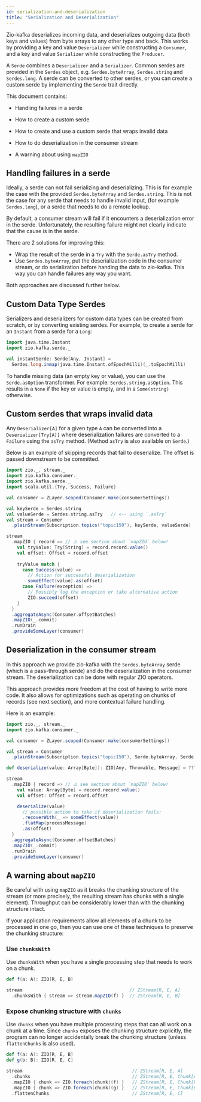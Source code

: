 ```yaml
---
id: serialization-and-deserialization
title: "Serialization and Deserialization"
---
```


Zio-kafka deserializes incoming data, and deserializes outgoing data (both keys and values) from byte arrays to any
other type and back. This works by providing a key and value `Deserializer` while constructing a `Consumer`,
and a key and value `Serializer` while constructing the `Producer`.

A `Serde` combines a `Deserializer` and a `Serializer`. Common serdes are provided in the `Serdes` object, e.g.
`Serdes.byteArray`, `Serdes.string` and `Serdes.long`. A serde can be converted to other serdes, or you can create a
custom serde by implementing the `Serde` trait directly.

This document contains:

- Handling failures in a serde
- How to create a custom serde
- How to create and use a custom serde that wraps invalid data
- How to do deserialization in the consumer stream

- A warning about using `mapZIO`

## Handling failures in a serde

Ideally, a serde can not fail serializing and deserializing. This is for example the case with the provided
`Serdes.byteArray` and `Serdes.string`. This is not the case for any serde that needs to handle invalid input,
(for example `Serdes.long`), or a serde that needs to do a remote lookup.

By default, a consumer stream will fail if it encounters a deserialization error in the serde. Unfortunately, the
resulting failure might not clearly indicate that the cause is in the serde.

There are 2 solutions for improving this:

- Wrap the result of the serde in a `Try` with the `Serde.asTry` method.
- Use `Serdes.byteArray`, put the deserialization code in the consumer stream, or do serialization before handing the
  data to zio-kafka. This way you can handle failures any way you want.

Both approaches are discussed further below.

## Custom Data Type Serdes

Serializers and deserializers for custom data types can be created from scratch, or by converting existing
serdes. For example, to create a serde for an `Instant` from a serde for a `Long`:

```scala
import java.time.Instant
import zio.kafka.serde._

val instantSerde: Serde[Any, Instant] =
  Serdes.long.inmap(java.time.Instant.ofEpochMilli)(_.toEpochMilli)
```

To handle missing data (an empty key or value), you can use the `Serde.asOption` transformer. For example:
`Serdes.string.asOption`. This results in a `None` if the key or value is empty, and in a `Some(string)` otherwise.

## Custom serdes that wraps invalid data

Any `Deserializer[A]` for a given type `A` can be converted into  a `Deserializer[Try[A]]` where deserialization
failures are converted to a `Failure` using the `asTry` method. (Method `asTry` is also available on `Serde`.)

Below is an example of skipping records that fail to deserialize. The offset is passed downstream to be committed.

```scala
import zio._, stream._
import zio.kafka.consumer._
import zio.kafka.serde._
import scala.util.{Try, Success, Failure}

val consumer = ZLayer.scoped(Consumer.make(consumerSettings))

val keySerde = Serdes.string
val valueSerde = Serdes.string.asTry   // <-- using `.asTry`
val stream = Consumer
  .plainStream(Subscription.topics("topic150"), keySerde, valueSerde)

stream 
  .mapZIO { record => // ⚠️ see section about `mapZIO` below!
    val tryValue: Try[String] = record.record.value()
    val offset: Offset = record.offset
  
    tryValue match {
      case Success(value) =>
        // Action for successful deserialization
        someEffect(value).as(offset)
      case Failure(exception) =>
        // Possibly log the exception or take alternative action
        ZIO.succeed(offset)
    }
  }
  .aggregateAsync(Consumer.offsetBatches)
  .mapZIO(_.commit)
  .runDrain
  .provideSomeLayer(consumer)
```

## Deserialization in the consumer stream

In this approach we provide zio-kafka with the `Serdes.byteArray` serde (which is a pass-through serde) and do the
deserialization in the consumer stream. The deserialization can be done with regular ZIO operators.

This approach provides more freedom at the cost of having to write more code. It also allows for optimizations such as
operating on chunks of records (see next section), and more contextual failure handling.

Here is an example:

```scala
import zio._, stream._
import zio.kafka.consumer._

val consumer = ZLayer.scoped(Consumer.make(consumerSettings))

val stream = Consumer
  .plainStream(Subscription.topics("topic150"), Serde.byteArray, Serde.byteArray)

def deserialize(value: Array[Byte]): ZIO[Any, Throwable, Message] = ???

stream 
  .mapZIO { record => // ⚠️ see section about `mapZIO` below!
    val value: Array[Byte] = record.record.value()
    val offset: Offset = record.offset

    deserialize(value)
      // possible action to take if deserialization fails:
      .recoverWith(_ => someEffect(value))
      .flatMap(processMessage)
      .as(offset)
  }
  .aggregateAsync(Consumer.offsetBatches)
  .mapZIO(_.commit)
  .runDrain
  .provideSomeLayer(consumer)
```

## A warning about `mapZIO`

Be careful with using `mapZIO` as it breaks the chunking structure of the stream (or more precisely, the resulting
stream has chunks with a single element). Throughput can be considerably lower than with the chunking structure intact.

If your application requirements allow all elements of a chunk to be processed in one go, then you can use one of these
techniques to preserve the chunking structure:

### Use `chunksWith`

Use `chunksWith` when you have a single processing step that needs to work on a chunk.

```scala
def f(a: A): ZIO[R, E, B]

stream                                        // ZStream[R, E, A]
  .chunksWith { stream => stream.mapZIO(f) }  // ZStream[R, E, B]
```

### Expose chunking structure with `chunks`

Use `chunks` when you have multiple processing steps that can all work on a chunk at a time. Since `chunks` exposes the
chunking structure explicitly, the program can no longer accidentally break the chunking structure (unless
`flattenChunks` is also used).

```scala
def f(a: A): ZIO[R, E, B]
def g(b: B): ZIO[R, E, C]

stream                                         // ZStream[R, E, A]
  .chunks                                      // ZStream[R, E, Chunk[A]]
  .mapZIO { chunk => ZIO.foreach(chunk)(f) }   // ZStream[R, E, Chunk[B]]
  .mapZIO { chunk => ZIO.foreach(chunk)(g) }   // ZStream[R, E, Chunk[C]]
  .flattenChunks                               // ZStream[R, E, C]
```
